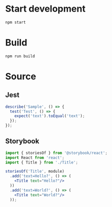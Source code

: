 # Start development

```bash
npm start
```

# Build

```bash
npm run build
```

# Source

## Jest 
<!-- import src/__tests__/sample.js -->
```js
describe('Sample', () => {
  test('Test', () => {
    expect('text').toEqual('text');
  });
});
```
<!-- importend -->

## Storybook
<!-- import src/app/components/Title.stories.jsx -->
```jsx
import { storiesOf } from '@storybook/react';
import React from 'react';
import { Title } from './Title';

storiesOf('Title', module)
  .add('text=Hello?', () => (
    <Title text="Hello?"/>
  ))
  .add('text=World?', () => (
    <Title text="World?"/>
  ));
```
<!-- importend -->